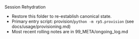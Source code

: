 Session Rehydration
- Restore this folder to re-establish canonical state.
- Primary entry script: provision/`python -m rp5.provision` (see docs/usage/provisioning.md)
- Most recent rolling notes are in 99_META/ongoing_log.md